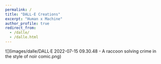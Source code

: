 ```yaml
---
permalink: /
title: "DALL-E Creations"
excerpt: "Human x Machine"
author_profile: true
redirect_from: 
  - /dalle/
  - /dalle.html
---
```


![](images/dalle/DALL·E 2022-07-15 09.30.48 - A raccoon solving crime in the style of noir comic.png)
